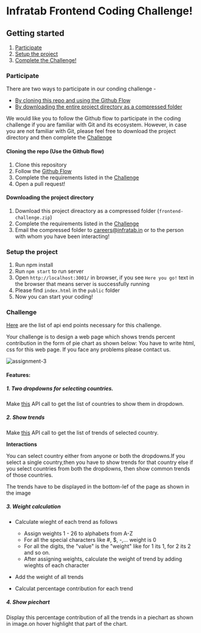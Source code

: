 # Infratab Frontend Coding Challenge!

## Getting started
1. [Participate](#participate)
2. [Setup the project](#setup-the-project)
3. [Complete the Challenge!](#challenge)

### Participate
There are two ways to participate in our conding challenge -
- [By cloning this repo and using the Github Flow](#cloning-the-repo-use-the-github-flow)
- [By downloading the entire project directory as a compressed folder](#downloading-the-project-directory)

We would like you to follow the Github flow to participate in the coding challenge if you are familiar with Git and its ecosystem. However, in case you are not familiar with Git, please feel free to download the project directory and then complete the [Challenge](#challenge)

#### Cloning the repo (Use the Github flow)
1. Clone this repository
2. Follow the [Github Flow](https://guides.github.com/introduction/flow/)
3. Complete the requirements listed in the [Challenge](#challenge)
4. Open a pull request!

#### Downloading the project directory
1. Download this project direactory as a compressed folder (`frontend-challenge.zip`)
2. Complete the requirements listed in the [Challenge](#challenge)
3. Email the compressed folder to careers@infratab.in or to the person with whom you have been interacting!

### Setup the project
1. Run npm install
2. Run `npm start` to run server
3. Open `http://localhost:3001/` in browser, if you see `Here you go!` text in the browser that means server is successfully running
4. Please find `index.html` in the `public` folder
5. Now you can start your coding!

### Challenge

[Here](https://github.com/Infratab/Twitter-Trends/blob/master/API.md) are the list of api end points necessary for this challenge.

Your challenge is to design a web page which shows trends percent contribution in the form of pie chart as shown below:
You have to write html, css for this web page. If you face any problems please contact us.

![assignment-3](https://cloud.githubusercontent.com/assets/12729226/15755112/fd0970b4-2918-11e6-896c-87f467ebf3c6.png)



#### Features:

##### 1. Two dropdowns for selecting countries.
   Make [this](https://github.com/Infratab/frontend-challenge/blob/master/API.md#get-countries) API call to get the list of countries to show them in dropdown.

##### 2. Show trends
   Make [this](https://github.com/Infratab/frontend-challenge/blob/master/API.md#get-countriescountrytrends) API call to get the list of trends of selected country.
 
 **Interactions**
 
   You can select country either from anyone or both the dropdowns.If you select a single country,then you have to show trends for that country else if you select countries from both the dropdowns, then show common trends of those countries.
 
 The trends have to be displayed in the bottom-lef of the page as shown in the image

##### 3. Weight calculation
  - Calculate wieght of each trend as follows

  	- Assign weights 1 - 26 to alphabets from A-Z
  	- For all the special characters like #, $, -,... weight is 0
  	- For all the digits, the "value" is the "weight" like for 1 its 1, for 2 its 2 and so on.
  	- After assigning weights, calculate the weight of trend by adding wieghts of each character
  
  - Add the weight of all trends
  - Calculat percentage contribution for each trend
  
##### 4. Show piechart
  Display this percentage contribution of all the trends in a piechart as shown in image.on hover highlight that part of the chart.

